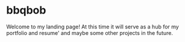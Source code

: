 # bbqbob

Welcome to my landing page! At this time it will serve as a hub for my portfolio and resume' and maybe some other projects in the future.
